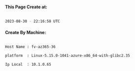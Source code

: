 
   
#### This Page Create at:

```bash

2023-08-30 - 22:16:58 UTC

```

#### Create By Machine:

```bash

Host Name : fv-az365-36

platform  : Linux-5.15.0-1041-azure-x86_64-with-glibc2.35

Ip Local  : 10.1.0.65

```

